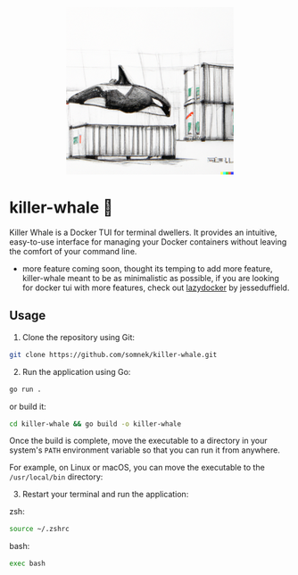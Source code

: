 <p align="center">
  <img style="width:300px" src="https://github.com/somnek/killer-whale/blob/main/src/logo.png?raw=true"/>
</p>


# killer-whale 🐳

Killer Whale is a Docker TUI for terminal dwellers. It provides an intuitive, easy-to-use interface for managing your Docker containers without leaving the comfort of your command line.
- more feature coming soon, thought its temping to add more feature, killer-whale meant to be as minimalistic as possible, if you are looking for docker tui with more features, check out [lazydocker](https://github.com/jesseduffield/lazydocker) by jesseduffield.



## Usage

1. Clone the repository using Git: 

```bash
git clone https://github.com/somnek/killer-whale.git
```

2. Run the application using Go:

```bash
go run .
```
or build it:
```bash
cd killer-whale && go build -o killer-whale
```
Once the build is complete, move the executable to a directory in your system's `PATH` environment variable so that you can run it from anywhere.

For example, on Linux or macOS, you can move the executable to the `/usr/local/bin` directory:

3. Restart your terminal and run the application:

zsh:
```bash
source ~/.zshrc
```
bash:
```bash
exec bash
```

